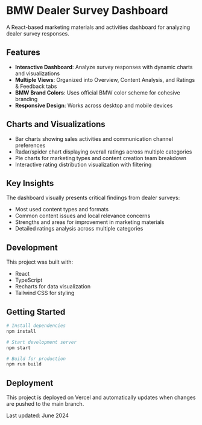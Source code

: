 # BMW Dealer Survey Dashboard

A React-based marketing materials and activities dashboard for analyzing dealer survey responses.

## Features

- **Interactive Dashboard**: Analyze survey responses with dynamic charts and visualizations
- **Multiple Views**: Organized into Overview, Content Analysis, and Ratings & Feedback tabs
- **BMW Brand Colors**: Uses official BMW color scheme for cohesive branding
- **Responsive Design**: Works across desktop and mobile devices

## Charts and Visualizations

- Bar charts showing sales activities and communication channel preferences
- Radar/spider chart displaying overall ratings across multiple categories
- Pie charts for marketing types and content creation team breakdown
- Interactive rating distribution visualization with filtering

## Key Insights

The dashboard visually presents critical findings from dealer surveys:

- Most used content types and formats
- Common content issues and local relevance concerns
- Strengths and areas for improvement in marketing materials
- Detailed ratings analysis across multiple categories

## Development

This project was built with:

- React
- TypeScript
- Recharts for data visualization
- Tailwind CSS for styling

## Getting Started

```bash
# Install dependencies
npm install

# Start development server
npm start

# Build for production
npm run build
```

## Deployment

This project is deployed on Vercel and automatically updates when changes are pushed to the main branch.

Last updated: June 2024
